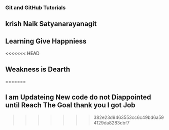 ### Git and GitHub Tutorials 
## krish Naik Satyanarayanagit
## Learning Give Happniess
<<<<<<< HEAD
## Weakness is Dearth
=======
## I am Updateing New code do not Diappointed until Reach The Goal thank you I got Job
>>>>>>> 382e23d9463553cc6c49bd6a594129da8283dbf7

